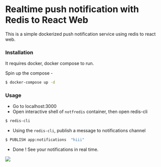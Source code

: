 # Realtime push notification with Redis to React Web

This is a simple dockerized push notification service using redis to react web.


### Installation

It requires docker, docker compose to run.

Spin up the compose  - 

```sh
$ docker-compose up -d 
```

### Usage

 - Go to localhost:3000
 - Open interactive shell of `notfredis` container, then open redis-cli
```sh
$ redis-cli
```
 - Using the `redis-cli`, publish a message to notifications channel 
```sh
$ PUBLISH app:notifications  "hiii"
```
 - Done ! See your notifications in real time.

![](demo.gif)